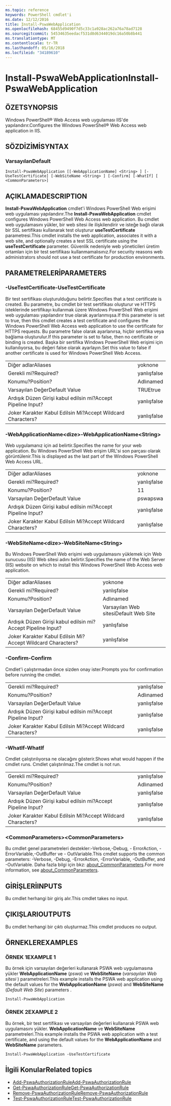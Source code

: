 ```yaml
---
ms.topic: reference
keywords: PowerShell cmdlet'i
ms.date: 12/12/2016
title: Install-PswaWebApplication
ms.openlocfilehash: 68455d9490f7d5c33c1a928ac262a76a78ad7128
ms.sourcegitcommit: 54534635eedacf531d8d6344019dc16a50b8b441
ms.translationtype: MT
ms.contentlocale: tr-TR
ms.lasthandoff: 05/16/2018
ms.locfileid: "34189610"
---
```

# <a name="install-pswawebapplication"></a><span data-ttu-id="064db-103">Install-PswaWebApplication</span><span class="sxs-lookup"><span data-stu-id="064db-103">Install-PswaWebApplication</span></span>

## <a name="synopsis"></a><span data-ttu-id="064db-104">ÖZET</span><span class="sxs-lookup"><span data-stu-id="064db-104">SYNOPSIS</span></span>

<span data-ttu-id="064db-105">Windows PowerShell® Web Access web uygulaması IIS'de yapılandırır.</span><span class="sxs-lookup"><span data-stu-id="064db-105">Configures the Windows PowerShell® Web Access web application in IIS.</span></span>

## <a name="syntax"></a><span data-ttu-id="064db-106">SÖZDİZİMİ</span><span class="sxs-lookup"><span data-stu-id="064db-106">SYNTAX</span></span>

### <a name="default"></a><span data-ttu-id="064db-107">Varsayılan</span><span class="sxs-lookup"><span data-stu-id="064db-107">Default</span></span>
```
Install-PswaWebApplication [[-WebApplicationName] <String> ] [-UseTestCertificate] [-WebSiteName <String> ] [-Confirm] [-WhatIf] [ <CommonParameters>]
```

## <a name="description"></a><span data-ttu-id="064db-108">AÇIKLAMA</span><span class="sxs-lookup"><span data-stu-id="064db-108">DESCRIPTION</span></span>

<span data-ttu-id="064db-109">**Install-PswaWebApplication** cmdlet'i Windows PowerShell Web erişimi web uygulaması yapılandırır.</span><span class="sxs-lookup"><span data-stu-id="064db-109">The **Install-PswaWebApplication** cmdlet configures Windows PowerShell Web Access web application.</span></span> <span data-ttu-id="064db-110">Bu cmdlet web uygulamasını yükler, bir web sitesi ile ilişkilendirir ve isteğe bağlı olarak bir SSL sertifikası kullanarak test oluşturur **useTestCertificate** parametresi.</span><span class="sxs-lookup"><span data-stu-id="064db-110">This cmdlet installs the web application, associates it with a web site, and optionally creates a test SSL certificate using the **useTestCertificate** parameter.</span></span> <span data-ttu-id="064db-111">Güvenlik nedeniyle web yöneticileri üretim ortamları için bir test sertifikası kullanmamalısınız.</span><span class="sxs-lookup"><span data-stu-id="064db-111">For security reasons web administrators should not use a test certificate for production environments.</span></span>

## <a name="parameters"></a><span data-ttu-id="064db-112">PARAMETRELERİ</span><span class="sxs-lookup"><span data-stu-id="064db-112">PARAMETERS</span></span>

### <a name="-usetestcertificate"></a><span data-ttu-id="064db-113">-UseTestCertificate</span><span class="sxs-lookup"><span data-stu-id="064db-113">-UseTestCertificate</span></span>

<span data-ttu-id="064db-114">Bir test sertifikası oluşturulduğunu belirtir.</span><span class="sxs-lookup"><span data-stu-id="064db-114">Specifies that a test certificate is created.</span></span> <span data-ttu-id="064db-115">Bu parametre, bu cmdlet bir test sertifikası oluşturur ve HTTPS isteklerinde sertifikayı kullanmak üzere Windows PowerShell Web erişimi web uygulaması yapılandırır true olarak ayarlanmışsa.</span><span class="sxs-lookup"><span data-stu-id="064db-115">If this parameter is set to true, then this cmdlet creates a test certificate and configures the Windows PowerShell Web Access web application to use the certificate for HTTPS requests.</span></span> <span data-ttu-id="064db-116">Bu parametre false olarak ayarlanırsa, hiçbir sertifika veya bağlama oluşturulur.</span><span class="sxs-lookup"><span data-stu-id="064db-116">If this parameter is set to false, then no certificate or binding is created.</span></span> <span data-ttu-id="064db-117">Başka bir sertifika Windows PowerShell Web erişimi için kullanılıyorsa, bu değeri false olarak ayarlayın.</span><span class="sxs-lookup"><span data-stu-id="064db-117">Set this value to false if another certificate is used for Windows PowerShell Web Access.</span></span>

|||
|-|-|
| <span data-ttu-id="064db-118">Diğer adlar</span><span class="sxs-lookup"><span data-stu-id="064db-118">Aliases</span></span>                              | <span data-ttu-id="064db-119">yok</span><span class="sxs-lookup"><span data-stu-id="064db-119">none</span></span>                                 |
| <span data-ttu-id="064db-120">Gerekli mi?</span><span class="sxs-lookup"><span data-stu-id="064db-120">Required?</span></span>                            | <span data-ttu-id="064db-121">yanlış</span><span class="sxs-lookup"><span data-stu-id="064db-121">false</span></span>                                |
| <span data-ttu-id="064db-122">Konumu?</span><span class="sxs-lookup"><span data-stu-id="064db-122">Position?</span></span>                            | <span data-ttu-id="064db-123">Adlı</span><span class="sxs-lookup"><span data-stu-id="064db-123">named</span></span>                                |
| <span data-ttu-id="064db-124">Varsayılan Değer</span><span class="sxs-lookup"><span data-stu-id="064db-124">Default Value</span></span>                        | <span data-ttu-id="064db-125">TRUE</span><span class="sxs-lookup"><span data-stu-id="064db-125">true</span></span>                                 |
| <span data-ttu-id="064db-126">Ardışık Düzen Girişi kabul edilsin mi?</span><span class="sxs-lookup"><span data-stu-id="064db-126">Accept Pipeline Input?</span></span>               | <span data-ttu-id="064db-127">yanlış</span><span class="sxs-lookup"><span data-stu-id="064db-127">false</span></span>                                |
| <span data-ttu-id="064db-128">Joker Karakter Kabul Edilsin Mi?</span><span class="sxs-lookup"><span data-stu-id="064db-128">Accept Wildcard Characters?</span></span>          | <span data-ttu-id="064db-129">yanlış</span><span class="sxs-lookup"><span data-stu-id="064db-129">false</span></span>                                |

### <a name="-webapplicationnameltstringgt"></a><span data-ttu-id="064db-130">-WebApplicationName&lt;dize&gt;</span><span class="sxs-lookup"><span data-stu-id="064db-130">-WebApplicationName&lt;String&gt;</span></span>

<span data-ttu-id="064db-131">Web uygulamanız için ad belirtir.</span><span class="sxs-lookup"><span data-stu-id="064db-131">Specifies the name for your web application.</span></span> <span data-ttu-id="064db-132">Bu Windows PowerShell Web erişim URL'si son parçası olarak görüntülenir.</span><span class="sxs-lookup"><span data-stu-id="064db-132">This is displayed as the last part of the Windows PowerShell Web Access URL.</span></span>

|||
|-|-|
| <span data-ttu-id="064db-133">Diğer adlar</span><span class="sxs-lookup"><span data-stu-id="064db-133">Aliases</span></span>                              | <span data-ttu-id="064db-134">yok</span><span class="sxs-lookup"><span data-stu-id="064db-134">none</span></span>                                 |
| <span data-ttu-id="064db-135">Gerekli mi?</span><span class="sxs-lookup"><span data-stu-id="064db-135">Required?</span></span>                            | <span data-ttu-id="064db-136">yanlış</span><span class="sxs-lookup"><span data-stu-id="064db-136">false</span></span>                                |
| <span data-ttu-id="064db-137">Konumu?</span><span class="sxs-lookup"><span data-stu-id="064db-137">Position?</span></span>                            | <span data-ttu-id="064db-138">1</span><span class="sxs-lookup"><span data-stu-id="064db-138">1</span></span>                                    |
| <span data-ttu-id="064db-139">Varsayılan Değer</span><span class="sxs-lookup"><span data-stu-id="064db-139">Default Value</span></span>                        | <span data-ttu-id="064db-140">pswa</span><span class="sxs-lookup"><span data-stu-id="064db-140">pswa</span></span>                                 |
| <span data-ttu-id="064db-141">Ardışık Düzen Girişi kabul edilsin mi?</span><span class="sxs-lookup"><span data-stu-id="064db-141">Accept Pipeline Input?</span></span>               | <span data-ttu-id="064db-142">yanlış</span><span class="sxs-lookup"><span data-stu-id="064db-142">false</span></span>                                |
| <span data-ttu-id="064db-143">Joker Karakter Kabul Edilsin Mi?</span><span class="sxs-lookup"><span data-stu-id="064db-143">Accept Wildcard Characters?</span></span>          | <span data-ttu-id="064db-144">yanlış</span><span class="sxs-lookup"><span data-stu-id="064db-144">false</span></span>                                |

### <a name="-websitenameltstringgt"></a><span data-ttu-id="064db-145">-WebSiteName&lt;dize&gt;</span><span class="sxs-lookup"><span data-stu-id="064db-145">-WebSiteName&lt;String&gt;</span></span>

<span data-ttu-id="064db-146">Bu Windows PowerShell Web erişimi web uygulamasını yüklemek için Web sunucusu (IIS) Web sitesi adını belirtir.</span><span class="sxs-lookup"><span data-stu-id="064db-146">Specifies the name of the Web Server (IIS) website on which to install this Windows PowerShell Web Access web application.</span></span>

|||
|-|-|
| <span data-ttu-id="064db-147">Diğer adlar</span><span class="sxs-lookup"><span data-stu-id="064db-147">Aliases</span></span>                              | <span data-ttu-id="064db-148">yok</span><span class="sxs-lookup"><span data-stu-id="064db-148">none</span></span>                                 |
| <span data-ttu-id="064db-149">Gerekli mi?</span><span class="sxs-lookup"><span data-stu-id="064db-149">Required?</span></span>                            | <span data-ttu-id="064db-150">yanlış</span><span class="sxs-lookup"><span data-stu-id="064db-150">false</span></span>                                |
| <span data-ttu-id="064db-151">Konumu?</span><span class="sxs-lookup"><span data-stu-id="064db-151">Position?</span></span>                            | <span data-ttu-id="064db-152">Adlı</span><span class="sxs-lookup"><span data-stu-id="064db-152">named</span></span>                                |
| <span data-ttu-id="064db-153">Varsayılan Değer</span><span class="sxs-lookup"><span data-stu-id="064db-153">Default Value</span></span>                        | <span data-ttu-id="064db-154">Varsayılan Web sitesi</span><span class="sxs-lookup"><span data-stu-id="064db-154">Default Web Site</span></span>                     |
| <span data-ttu-id="064db-155">Ardışık Düzen Girişi kabul edilsin mi?</span><span class="sxs-lookup"><span data-stu-id="064db-155">Accept Pipeline Input?</span></span>               | <span data-ttu-id="064db-156">yanlış</span><span class="sxs-lookup"><span data-stu-id="064db-156">false</span></span>                                |
| <span data-ttu-id="064db-157">Joker Karakter Kabul Edilsin Mi?</span><span class="sxs-lookup"><span data-stu-id="064db-157">Accept Wildcard Characters?</span></span>          | <span data-ttu-id="064db-158">yanlış</span><span class="sxs-lookup"><span data-stu-id="064db-158">false</span></span>                                |

### <a name="-confirm"></a><span data-ttu-id="064db-159">-Confirm</span><span class="sxs-lookup"><span data-stu-id="064db-159">-Confirm</span></span>

<span data-ttu-id="064db-160">Cmdlet'i çalıştırmadan önce sizden onay ister.</span><span class="sxs-lookup"><span data-stu-id="064db-160">Prompts you for confirmation before running the cmdlet.</span></span>

|||
|-|-|
| <span data-ttu-id="064db-161">Gerekli mi?</span><span class="sxs-lookup"><span data-stu-id="064db-161">Required?</span></span>                            | <span data-ttu-id="064db-162">yanlış</span><span class="sxs-lookup"><span data-stu-id="064db-162">false</span></span>                                |
| <span data-ttu-id="064db-163">Konumu?</span><span class="sxs-lookup"><span data-stu-id="064db-163">Position?</span></span>                            | <span data-ttu-id="064db-164">Adlı</span><span class="sxs-lookup"><span data-stu-id="064db-164">named</span></span>                                |
| <span data-ttu-id="064db-165">Varsayılan Değer</span><span class="sxs-lookup"><span data-stu-id="064db-165">Default Value</span></span>                        | <span data-ttu-id="064db-166">yanlış</span><span class="sxs-lookup"><span data-stu-id="064db-166">false</span></span>                                |
| <span data-ttu-id="064db-167">Ardışık Düzen Girişi kabul edilsin mi?</span><span class="sxs-lookup"><span data-stu-id="064db-167">Accept Pipeline Input?</span></span>               | <span data-ttu-id="064db-168">yanlış</span><span class="sxs-lookup"><span data-stu-id="064db-168">false</span></span>                                |
| <span data-ttu-id="064db-169">Joker Karakter Kabul Edilsin Mi?</span><span class="sxs-lookup"><span data-stu-id="064db-169">Accept Wildcard Characters?</span></span>          | <span data-ttu-id="064db-170">yanlış</span><span class="sxs-lookup"><span data-stu-id="064db-170">false</span></span>                                |

### <a name="-whatif"></a><span data-ttu-id="064db-171">-WhatIf</span><span class="sxs-lookup"><span data-stu-id="064db-171">-WhatIf</span></span>

<span data-ttu-id="064db-172">Cmdlet çalıştırılıyorsa ne olacağını gösterir.</span><span class="sxs-lookup"><span data-stu-id="064db-172">Shows what would happen if the cmdlet runs.</span></span>
<span data-ttu-id="064db-173">Cmdlet çalıştırılmaz.</span><span class="sxs-lookup"><span data-stu-id="064db-173">The cmdlet is not run.</span></span>

|||
|-|-|
| <span data-ttu-id="064db-174">Gerekli mi?</span><span class="sxs-lookup"><span data-stu-id="064db-174">Required?</span></span>                            | <span data-ttu-id="064db-175">yanlış</span><span class="sxs-lookup"><span data-stu-id="064db-175">false</span></span>                                |
| <span data-ttu-id="064db-176">Konumu?</span><span class="sxs-lookup"><span data-stu-id="064db-176">Position?</span></span>                            | <span data-ttu-id="064db-177">Adlı</span><span class="sxs-lookup"><span data-stu-id="064db-177">named</span></span>                                |
| <span data-ttu-id="064db-178">Varsayılan Değer</span><span class="sxs-lookup"><span data-stu-id="064db-178">Default Value</span></span>                        | <span data-ttu-id="064db-179">yanlış</span><span class="sxs-lookup"><span data-stu-id="064db-179">false</span></span>                                |
| <span data-ttu-id="064db-180">Ardışık Düzen Girişi kabul edilsin mi?</span><span class="sxs-lookup"><span data-stu-id="064db-180">Accept Pipeline Input?</span></span>               | <span data-ttu-id="064db-181">yanlış</span><span class="sxs-lookup"><span data-stu-id="064db-181">false</span></span>                                |
| <span data-ttu-id="064db-182">Joker Karakter Kabul Edilsin Mi?</span><span class="sxs-lookup"><span data-stu-id="064db-182">Accept Wildcard Characters?</span></span>          | <span data-ttu-id="064db-183">yanlış</span><span class="sxs-lookup"><span data-stu-id="064db-183">false</span></span>                                |

### <a name="ltcommonparametersgt"></a><span data-ttu-id="064db-184">&lt;CommonParameters&gt;</span><span class="sxs-lookup"><span data-stu-id="064db-184">&lt;CommonParameters&gt;</span></span>

<span data-ttu-id="064db-185">Bu cmdlet genel parametreleri destekler:-Verbose,-Debug, - ErrorAction, - ErrorVariable,-OutBuffer ve - OutVariable.</span><span class="sxs-lookup"><span data-stu-id="064db-185">This cmdlet supports the common parameters: -Verbose, -Debug, -ErrorAction, -ErrorVariable, -OutBuffer, and -OutVariable.</span></span>
<span data-ttu-id="064db-186">Daha fazla bilgi için bkz: [about_CommonParameters](http://go.microsoft.com/fwlink/p/?LinkID=113216).</span><span class="sxs-lookup"><span data-stu-id="064db-186">For more information, see [about_CommonParameters](http://go.microsoft.com/fwlink/p/?LinkID=113216).</span></span>

## <a name="inputs"></a><span data-ttu-id="064db-187">GİRİŞLERİ</span><span class="sxs-lookup"><span data-stu-id="064db-187">INPUTS</span></span>

<span data-ttu-id="064db-188">Bu cmdlet herhangi bir giriş alır.</span><span class="sxs-lookup"><span data-stu-id="064db-188">This cmdlet takes no input.</span></span>

## <a name="outputs"></a><span data-ttu-id="064db-189">ÇIKIŞLARI</span><span class="sxs-lookup"><span data-stu-id="064db-189">OUTPUTS</span></span>

<span data-ttu-id="064db-190">Bu cmdlet herhangi bir çıktı oluşturmaz.</span><span class="sxs-lookup"><span data-stu-id="064db-190">This cmdlet produces no output.</span></span>

## <a name="examples"></a><span data-ttu-id="064db-191">ÖRNEKLER</span><span class="sxs-lookup"><span data-stu-id="064db-191">EXAMPLES</span></span>

### <a name="example-1"></a><span data-ttu-id="064db-192">ÖRNEK 1</span><span class="sxs-lookup"><span data-stu-id="064db-192">EXAMPLE 1</span></span>

<span data-ttu-id="064db-193">Bu örnek için varsayılan değerleri kullanarak PSWA web uygulamasına yükler **WebApplicationName** (*pswa*) ve **WebSiteName** (*varsayılan Web sitesi* ) parametreleri.</span><span class="sxs-lookup"><span data-stu-id="064db-193">This example installs the PSWA web application using the default values for the **WebApplicationName** (*pswa*) and **WebSiteName** (*Default Web Site*) parameters .</span></span>

```
Install-PswaWebApplication
```

### <a name="example-2"></a><span data-ttu-id="064db-194">ÖRNEK 2</span><span class="sxs-lookup"><span data-stu-id="064db-194">EXAMPLE 2</span></span>

<span data-ttu-id="064db-195">Bu örnek, bir test sertifikası ve varsayılan değerleri kullanarak PSWA web uygulamasını yükler. **WebApplicationName** ve **WebSiteName** parametreleri.</span><span class="sxs-lookup"><span data-stu-id="064db-195">This example installs the PSWA web application with a test certificate, and using the default values for the **WebApplicationName** and **WebSiteName** parameters.</span></span>

```
Install-PswaWebApplication -UseTestCertificate
```

## <a name="related-topics"></a><span data-ttu-id="064db-196">İlgili Konular</span><span class="sxs-lookup"><span data-stu-id="064db-196">Related topics</span></span>

- [<span data-ttu-id="064db-197">Add-PswaAuthorizationRule</span><span class="sxs-lookup"><span data-stu-id="064db-197">Add-PswaAuthorizationRule</span></span>](add-pswaauthorizationrule.md)
- [<span data-ttu-id="064db-198">Get-PswaAuthorizationRule</span><span class="sxs-lookup"><span data-stu-id="064db-198">Get-PswaAuthorizationRule</span></span>](get-pswaauthorizationrule.md)
- [<span data-ttu-id="064db-199">Remove-PswaAuthorizationRule</span><span class="sxs-lookup"><span data-stu-id="064db-199">Remove-PswaAuthorizationRule</span></span>](remove-pswaauthorizationrule.md)
- [<span data-ttu-id="064db-200">Test-PswaAuthorizationRule</span><span class="sxs-lookup"><span data-stu-id="064db-200">Test-PswaAuthorizationRule</span></span>](test-pswaauthorizationrule.md)